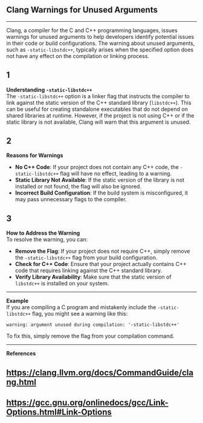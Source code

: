 ## Clang Warnings for Unused Arguments
---  
Clang, a compiler for the C and C++ programming languages, issues warnings for unused arguments to help developers identify potential issues in their code or build configurations. The warning about unused arguments, such as `-static-libstdc++`, typically arises when the specified option does not have any effect on the compilation or linking process.

1  
---  
**Understanding `-static-libstdc++`**  
The `-static-libstdc++` option is a linker flag that instructs the compiler to link against the static version of the C++ standard library (`libstdc++`). This can be useful for creating standalone executables that do not depend on shared libraries at runtime. However, if the project is not using C++ or if the static library is not available, Clang will warn that this argument is unused.

2  
---  
**Reasons for Warnings**  
- **No C++ Code**: If your project does not contain any C++ code, the `-static-libstdc++` flag will have no effect, leading to a warning.
- **Static Library Not Available**: If the static version of the library is not installed or not found, the flag will also be ignored.
- **Incorrect Build Configuration**: If the build system is misconfigured, it may pass unnecessary flags to the compiler.

3  
---  
**How to Address the Warning**  
To resolve the warning, you can:
- **Remove the Flag**: If your project does not require C++, simply remove the `-static-libstdc++` flag from your build configuration.
- **Check for C++ Code**: Ensure that your project actually contains C++ code that requires linking against the C++ standard library.
- **Verify Library Availability**: Make sure that the static version of `libstdc++` is installed on your system.

---  
**Example**  
If you are compiling a C program and mistakenly include the `-static-libstdc++` flag, you might see a warning like this:

```
warning: argument unused during compilation: '-static-libstdc++'
```

To fix this, simply remove the flag from your compilation command.

---  
**References**  
## https://clang.llvm.org/docs/CommandGuide/clang.html  
## https://gcc.gnu.org/onlinedocs/gcc/Link-Options.html#Link-Options